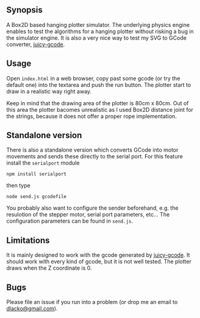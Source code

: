 ## Synopsis

A Box2D based hanging plotter simulator. The underlying physics engine enables to test
the algorithms for a hanging plotter without risking a bug in the simulator engine.
It is also a very nice way to test my SVG to GCode converter, [juicy-gcode](https://github.com/domoszlai/juicy-gcode).

## Usage

Open `index.html` in a web browser, copy past some gcode (or try the default one) into the textarea and push the run button.
The plotter start to draw in a realistic way right away.

Keep in mind that the drawing area of the plotter is 80cm x 80cm. Out of this area the plotter bacomes unrealistic as I used
Box2D distance joint for the strings, because it does not offer a proper rope implementation.

## Standalone version

There is also a standalone version which converts GCode into motor movements and sends these directly to the serial port. 
For this feature install the `serialport` module

`npm install serialport`

then type

`node send.js gcodefile`

You probably also want to configure the sender beforehand, e.g. the resulotion of the stepper motor, serial port parameters, etc...
The configuration parameters can be found in `send.js`.

## Limitations

It is mainly designed to work with the gcode generated by [juicy-gcode](https://github.com/domoszlai/juicy-gcode).
It should work with every kind of gcode, but it is not well tested.
The plotter draws when the Z coordinate is 0.

## Bugs

Please file an issue if you run into a problem (or drop me an email to dlacko@gmail.com).





